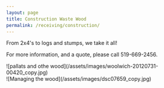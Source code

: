 ```yaml
---
layout: page
title: Construction Waste Wood
permalink: /receiving/construction/
---
```


From 2x4's to logs and stumps, we take it all!

For more information, and a quote, please call 519-669-2456.
<div class="row">
 <div class="col-6" markdown="1">
  ![pallats and othe wood](/assets/images/woolwich-20120731-00420_copy.jpg)
 </div>
 <div class="col-6" markdown="1">
  ![Managing the wood](/assets/images/dsc07659_copy.jpg)
 </div>
</div>
